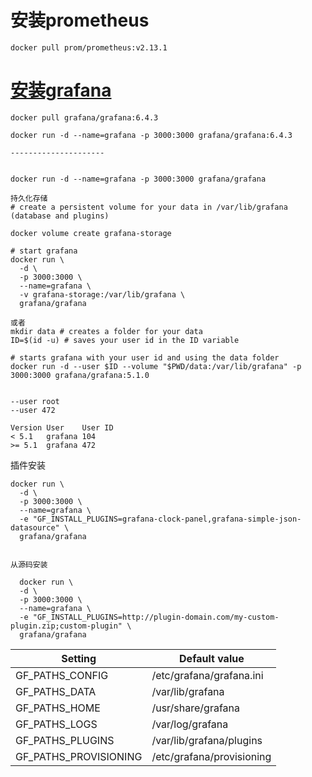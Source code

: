 # 安装prometheus
```
docker pull prom/prometheus:v2.13.1
```
# [安装grafana](https://grafana.com/docs/installation/docker/)
```
docker pull grafana/grafana:6.4.3

docker run -d --name=grafana -p 3000:3000 grafana/grafana:6.4.3

---------------------


docker run -d --name=grafana -p 3000:3000 grafana/grafana

持久化存储
# create a persistent volume for your data in /var/lib/grafana (database and plugins)

docker volume create grafana-storage

# start grafana
docker run \
  -d \
  -p 3000:3000 \
  --name=grafana \
  -v grafana-storage:/var/lib/grafana \
  grafana/grafana

或者
mkdir data # creates a folder for your data
ID=$(id -u) # saves your user id in the ID variable

# starts grafana with your user id and using the data folder
docker run -d --user $ID --volume "$PWD/data:/var/lib/grafana" -p 3000:3000 grafana/grafana:5.1.0


--user root
--user 472

Version	User	User ID
< 5.1	grafana	104
>= 5.1	grafana	472
```
插件安装
```
docker run \
  -d \
  -p 3000:3000 \
  --name=grafana \
  -e "GF_INSTALL_PLUGINS=grafana-clock-panel,grafana-simple-json-datasource" \
  grafana/grafana


从源码安装

  docker run \
  -d \
  -p 3000:3000 \
  --name=grafana \
  -e "GF_INSTALL_PLUGINS=http://plugin-domain.com/my-custom-plugin.zip;custom-plugin" \
  grafana/grafana
```
Setting	| Default value
-|-
GF_PATHS_CONFIG | 	/etc/grafana/grafana.ini
GF_PATHS_DATA	| /var/lib/grafana
GF_PATHS_HOME	| /usr/share/grafana
GF_PATHS_LOGS	| /var/log/grafana
GF_PATHS_PLUGINS	| /var/lib/grafana/plugins
GF_PATHS_PROVISIONING	| /etc/grafana/provisioning